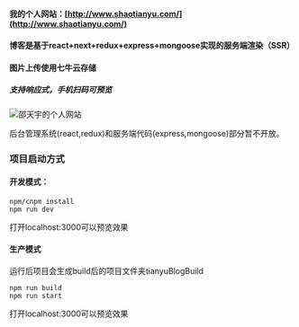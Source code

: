 #### 我的个人网站：[http://www.shaotianyu.com/](http://www.shaotianyu.com/)

#### 博客是基于react+next+redux+express+mongoose实现的服务端渲染（SSR）

#### 图片上传使用七牛云存储

##### 支持响应式，手机扫码可预览

![邵天宇的个人网站](/static/qcode.png)

后台管理系统(react,redux)和服务端代码(express,mongoose)部分暂不开放。


### 项目启动方式

#### 开发模式：

```
npm/cnpm install
npm run dev
```

打开localhost:3000可以预览效果

#### 生产模式

运行后项目会生成build后的项目文件夹tianyuBlogBuild

```
npm run build
npm run start
```

打开localhost:3000可以预览效果
